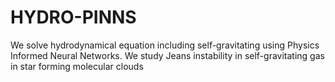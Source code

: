 # HYDRO-PINNS
We solve hydrodynamical equation including self-gravitating using Physics Informed Neural Networks. We study Jeans instability in self-gravitating gas in star forming molecular clouds
